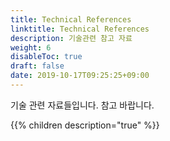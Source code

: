 ```yaml
---
title: Technical References
linktitle: Technical References
description: 기술관련 참고 자료
weight: 6
disableToc: true
draft: false
date: 2019-10-17T09:25:25+09:00
---
```


기술 관련 자료들입니다. 참고 바랍니다.

[git]: /technical-ref/git/

{{% children description="true" %}}